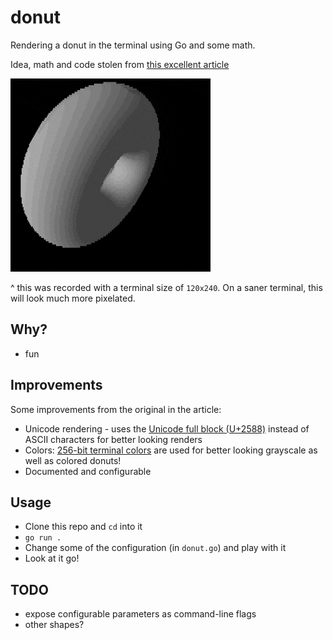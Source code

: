 # donut

Rendering a donut in the terminal using Go and some math.

Idea, math and code stolen from [this excellent article](https://www.a1k0n.net/2011/07/20/donut-math.html)

![looping GIF of the result](./images/donut_3.gif)

^ this was recorded with a terminal size of `120x240`. On a saner terminal, this will look much more pixelated.

## Why?

 - fun

## Improvements

Some improvements from the original in the article:
 - Unicode rendering - uses the [Unicode full block (U+2588)](https://www.compart.com/en/unicode/U+2588) instead of ASCII characters for better looking renders
 - Colors: [256-bit terminal colors](https://www.lihaoyi.com/post/BuildyourownCommandLinewithANSIescapecodes.html#256-colors) are used for better looking grayscale as well as colored donuts!
 - Documented and configurable

## Usage

 - Clone this repo and `cd` into it
 - `go run .`
 - Change some of the configuration (in `donut.go`) and play with it
 - Look at it go!

## TODO

 - expose configurable parameters as command-line flags
 - other shapes?
